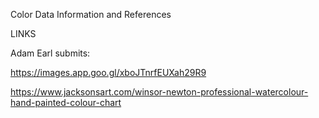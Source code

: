 Color Data Information and References

LINKS

Adam Earl submits:

https://images.app.goo.gl/xboJTnrfEUXah29R9

https://www.jacksonsart.com/winsor-newton-professional-watercolour-hand-painted-colour-chart

